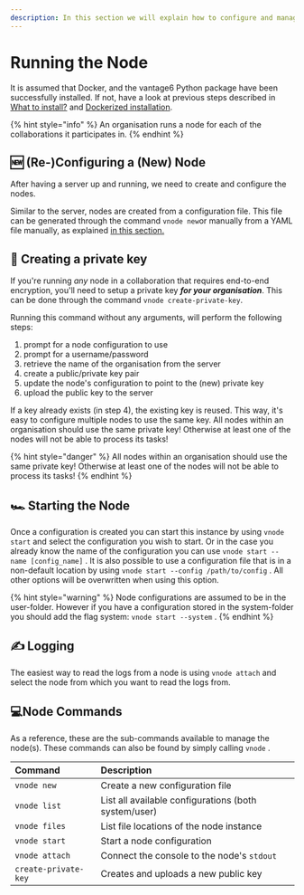 ```yaml
---
description: In this section we will explain how to configure and manage a node.
---
```


# Running the Node

It is assumed that Docker, and the vantage6 Python package have been successfully installed. If not, have a look at previous steps described in [What to install?](../../installation/what-to-install.md) and [Dockerized installation](../../installation/dockerized-installation.md).

{% hint style="info" %}
An organisation runs a node for each of the collaborations it participates in.
{% endhint %}

## 🆕 \(Re-\)Configuring a \(New\) Node

After having a server up and running, we need to create and configure the nodes.

Similar to the server, nodes are created from a configuration file. This file can be generated through the command `vnode new`or manually from a YAML file manually, as explained [in this section. ](configuration.md)

## 🔑 Creating a private key

If you're running _any_ node in a collaboration that requires end-to-end encryption, you'll need to setup a private key _**for your organisation**_. This can be done through the command `vnode create-private-key`.

Running this command without any arguments, will perform the following steps:

1. prompt for a node configuration to use
2. prompt for a username/password
3. retrieve the name of the organisation from the server
4. create a public/private key pair
5. update the node's configuration to point to the \(new\) private key
6. upload the public key to the server

If a key already exists \(in step 4\), the existing key is reused. This way, it's easy to configure multiple nodes to use the same key. All nodes within an organisation should use the same private key! Otherwise at least one of the nodes will not be able to process its tasks!

{% hint style="danger" %}
All nodes within an organisation should use the same private key! Otherwise at least one of the nodes will not be able to process its tasks!
{% endhint %}

## 🏎 Starting the Node

Once a configuration is created you can start this instance by using `vnode start` and select the configuration you wish to start. Or in the case you already know the name of the configuration you can use `vnode start --name [config_name]` . It is also possible to use a configuration file that is in a non-default location by using `vnode start --config /path/to/config` . All other options will be overwritten when using this option.

{% hint style="warning" %}
Node configurations are assumed to be in the user-folder. However if you have a configuration stored in the system-folder you should add the flag system: `vnode start --system` .
{% endhint %}

## ✍ Logging

The easiest way to read the logs from a node is using `vnode attach` and select the node from which you want to read the logs from.

## 💻Node Commands

As a reference, these are the sub-commands available to manage the node\(s\). These commands can also be found by simply calling `vnode` .

| Command | Description |
| :--- | :--- |
| `vnode new` | Create a new configuration file |
| `vnode list` | List all available configurations \(both system/user\) |
| `vnode files` | List file locations of the node instance |
| `vnode start` | Start a node configuration |
| `vnode attach` | Connect the console to the node's `stdout` |
| `create-private-key` | Creates and uploads a new public key |

